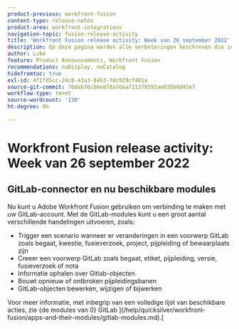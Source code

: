 ```yaml
---
product-previous: workfront-fusion
content-type: release-notes
product-area: workfront-integrations
navigation-topic: fusion-release-activity
title: 'Workfront Fusion release activity: Week van 26 september 2022'
description: Op deze pagina worden alle verbeteringen beschreven die in Adobe Workfront Fusion in de week van 19 september 2022 zijn aangebracht.
author: Luke
feature: Product Announcements, Workfront Fusion
recommendations: noDisplay, noCatalog
hidefromtoc: true
exl-id: 4f1fd5cc-24c0-43a3-8453-78c929cf401a
source-git-commit: 76deb76c66e8f8a7dea721378591ae035b8d42e7
workflow-type: tm+mt
source-wordcount: '130'
ht-degree: 0%

---
```


# Workfront Fusion release activity: Week van 26 september 2022

## GitLab-connector en nu beschikbare modules

Nu kunt u Adobe Workfront Fusion gebruiken om verbinding te maken met uw GitLab-account. Met de GitLab-modules kunt u een groot aantal verschillende handelingen uitvoeren, zoals:

* Trigger een scenario wanneer er veranderingen in een voorwerp GitLab zoals begaat, kwestie, fusieverzoek, project, pijpleiding of bewaarplaats zijn
* Creeer een voorwerp GitLab zoals begaat, etiket, pijpleiding, versie, fusieverzoek of nota
* Informatie ophalen over Gitlab-objecten
* Bouwt opnieuw of ontbroken pijpleidingsbanen
* GitLab-objecten bewerken, wijzigen of bijwerken

Voor meer informatie, met inbegrip van een volledige lijst van beschikbare acties, zie {de modules van 0} GitLab ](/help/quicksilver/workfront-fusion/apps-and-their-modules/gitlab-modules.md).[
